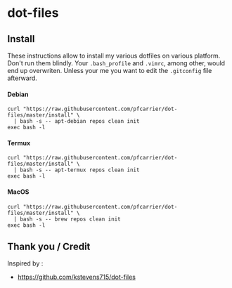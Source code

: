 # dot-files

## Install

These instructions allow to install my various dotfiles on various platform.
Don't run them blindly.  Your `.bash_profile` and `.vimrc`, among other,
would end up overwriten.  Unless your me you want to edit the `.gitconfig` file
afterward.

#### Debian
  ```
  curl "https://raw.githubusercontent.com/pfcarrier/dot-files/master/install" \
    | bash -s -- apt-debian repos clean init
  exec bash -l
  ```

#### Termux
  ```
  curl "https://raw.githubusercontent.com/pfcarrier/dot-files/master/install" \
    | bash -s -- apt-termux repos clean init
  exec bash -l
  ```

#### MacOS
  ```
  curl "https://raw.githubusercontent.com/pfcarrier/dot-files/master/install" \
    | bash -s -- brew repos clean init
  exec bash -l
  ```

## Thank you / Credit
Inspired by :
* https://github.com/kstevens715/dot-files
